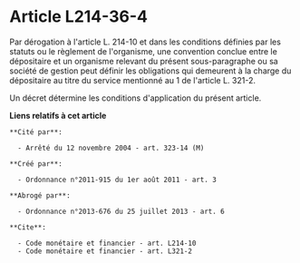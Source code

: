 # Article L214-36-4

Par dérogation à l'article L. 214-10 et dans les conditions définies par les statuts ou le règlement de l'organisme, une
convention conclue entre le dépositaire et un organisme relevant du présent sous-paragraphe ou sa société de gestion peut
définir les obligations qui demeurent à la charge du dépositaire au titre du service mentionné au 1 de l'article L. 321-2. 

Un décret détermine les conditions d'application du présent article.

**Liens relatifs à cet article**

	**Cité par**:

	  - Arrêté du 12 novembre 2004 - art. 323-14 (M)

	**Créé par**:

	  - Ordonnance n°2011-915 du 1er août 2011 - art. 3

	**Abrogé par**:

	  - Ordonnance n°2013-676 du 25 juillet 2013 - art. 6

	**Cite**:

	  - Code monétaire et financier - art. L214-10
	  - Code monétaire et financier - art. L321-2
